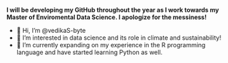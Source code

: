  **I will be developing my GitHub throughout the year as I work towards my Master of Enviromental Data Science. I apologize for the messiness!**

- 👋 Hi, I’m @vedikaS-byte
- 👀 I’m interested in data science and its role in climate and sustainability! 
- 🌱 I’m currently expanding on my experience in the R programming language and have started learning Python as well. 


<!---
vedikaS-byte/vedikaS-byte is a ✨ special ✨ repository because its `README.md` (this file) appears on your GitHub profile.
You can click the Preview link to take a look at your changes.
--->
